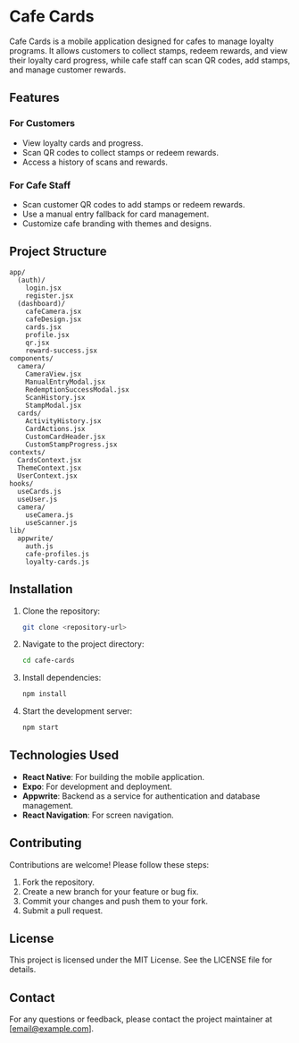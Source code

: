 # Cafe Cards

Cafe Cards is a mobile application designed for cafes to manage loyalty programs. It allows customers to collect stamps, redeem rewards, and view their loyalty card progress, while cafe staff can scan QR codes, add stamps, and manage customer rewards.

## Features

### For Customers

- View loyalty cards and progress.
- Scan QR codes to collect stamps or redeem rewards.
- Access a history of scans and rewards.

### For Cafe Staff

- Scan customer QR codes to add stamps or redeem rewards.
- Use a manual entry fallback for card management.
- Customize cafe branding with themes and designs.

## Project Structure

```plaintext
app/
  (auth)/
    login.jsx
    register.jsx
  (dashboard)/
    cafeCamera.jsx
    cafeDesign.jsx
    cards.jsx
    profile.jsx
    qr.jsx
    reward-success.jsx
components/
  camera/
    CameraView.jsx
    ManualEntryModal.jsx
    RedemptionSuccessModal.jsx
    ScanHistory.jsx
    StampModal.jsx
  cards/
    ActivityHistory.jsx
    CardActions.jsx
    CustomCardHeader.jsx
    CustomStampProgress.jsx
contexts/
  CardsContext.jsx
  ThemeContext.jsx
  UserContext.jsx
hooks/
  useCards.js
  useUser.js
  camera/
    useCamera.js
    useScanner.js
lib/
  appwrite/
    auth.js
    cafe-profiles.js
    loyalty-cards.js
```

## Installation

1. Clone the repository:

   ```bash
   git clone <repository-url>
   ```

2. Navigate to the project directory:

   ```bash
   cd cafe-cards
   ```

3. Install dependencies:

   ```bash
   npm install
   ```

4. Start the development server:

   ```bash
   npm start
   ```

## Technologies Used

- **React Native**: For building the mobile application.
- **Expo**: For development and deployment.
- **Appwrite**: Backend as a service for authentication and database management.
- **React Navigation**: For screen navigation.

## Contributing

Contributions are welcome! Please follow these steps:

1. Fork the repository.
2. Create a new branch for your feature or bug fix.
3. Commit your changes and push them to your fork.
4. Submit a pull request.

## License

This project is licensed under the MIT License. See the LICENSE file for details.

## Contact

For any questions or feedback, please contact the project maintainer at [email@example.com].
